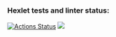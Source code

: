 ### Hexlet tests and linter status:
[![Actions Status](https://github.com/popov76/frontend-project-lvl1/workflows/hexlet-check/badge.svg)](https://github.com/popov76/frontend-project-lvl1/actions)
<a href="https://codeclimate.com/github/codeclimate/codeclimate/maintainability"><img src="https://api.codeclimate.com/v1/badges/a99a88d28ad37a79dbf6/maintainability" /></a>
